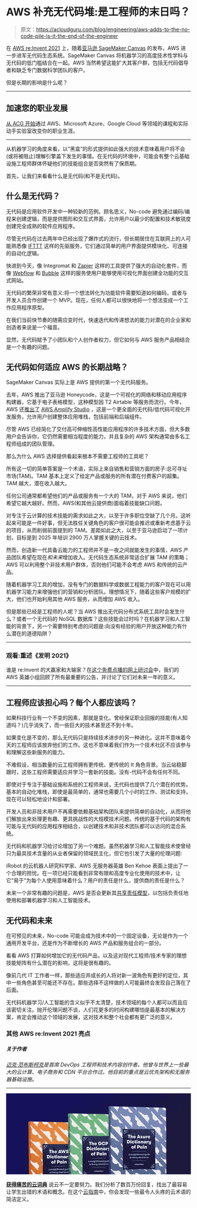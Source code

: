 # AWS 补充无代码堆:是工程师的末日吗？

> 原文：<https://acloudguru.com/blog/engineering/aws-adds-to-the-no-code-pile-is-it-the-end-of-the-engineer>

在 [AWS re:Invent 2021](https://acloudguru.com/blog/tag/reinvent2021) 上，随着[亚马逊 SageMaker Canvas](https://aws.amazon.com/blogs/aws/announcing-amazon-sagemaker-canvas-a-visual-no-code-machine-learning-capability-for-business-analysts/) 的发布，AWS 进一步进军无代码生态系统。SageMaker Canvas 将机器学习的高度技术性学科与无代码的低门槛结合在一起。AWS 当然希望这能扩大其客户群，包括无代码倡导者和缺乏专门数据科学团队的客户。

但是长期的影响是什么呢？

* * *

## 加速您的职业发展

[从 ACG 开始](https://acloudguru.com/pricing)通过 AWS、Microsoft Azure、Google Cloud 等领域的课程和实际动手实验室改变你的职业生涯。

* * *

从机器学习的角度来看，以“黑盒”的形式提供如此强大的技术意味着用户将不会(或将被阻止)理解引擎盖下发生的事情。在无代码的环境中，可能会有整个云基础设施工程师群体怀疑他们的技能组合是否突然有了保质期。

首先，让我们来看看什么是无代码(和不是无代码)。

## 什么是无代码？

无代码是应用软件开发中一种较新的范例。顾名思义，No-code 避免通过编码/编程来创建逻辑，而是提供图形和交互式界面，允许用户以最少的配置和技术敏锐度创建完全成熟的软件应用程序。

尽管无代码在过去两年中已经出现了爆炸式的流行，但长期居住在互联网上的人可能熟悉像 [IFTTT](https://ifttt.com/) 这样的先驱服务，它们通过简单的用户界面提供模块化、可连接的自动化逻辑。

快进到今天，像 Integromat 和 [Zapier](https://zapier.com/) 这样的工具提供了强大的自动化套件，而像 [Webflow](https://webflow.com/) 和 [Bubble](https://bubble.io/) 这样的服务使用户能够使用可视化界面创建全功能的交互式网站。

无代码的繁荣非常有意义:将一个想法转化为功能软件需要知道如何编码，或者与开发人员合作创建一个 MVP。现在，任何人都可以很快地将一个想法变成一个工作应用程序原型。

在我们当前快节奏的随需应变时代，快速迭代和传递想法的能力对潜在的企业家和创造者来说是一个福音。

显然，无代码赋予了小团队和个人创作者权力，但它如何与 AWS 服务产品相结合是一个有趣的问题。

## 无代码如何适应 AWS 的长期战略？

SageMaker Canvas 实际上是 AWS 提供的第一个无代码服务。

去年，AWS 推出了亚马逊 Honeycode，这是一个可视化的网络和移动应用程序构建器，它基于电子表格模型，这种模型因 T2 Airtable 等服务而流行。今年，AWS 还[推出了](https://aws.amazon.com/about-aws/whats-new/2021/12/aws-amplify-studio/) [AWS Amplify Studio](https://acloudguru.com/blog/engineering/aws-just-dropped-a-game-changer-for-startups-small-business) ，这是一个更全面的无代码/低代码可视化开发服务，允许用户创建整体应用堆栈，包括前端和后端组件。

尽管 AWS 已经简化了交付高可伸缩性高性能应用程序的许多技术方面，但大多数用户会告诉你，它仍然需要相当程度的能力，并且复杂的 AWS 架构通常由多名工程师组成的团队管理。

那么为什么 AWS 选择提供看起来根本不需要工程师的工具呢？

所有这一切的简单答案是一个术语，实际上来自销售和营销方面的房子:总可寻址市场(TAM)。TAM 基本上定义了给定产品或服务的所有潜在付费客户的超集。TAM 越大，潜在收入越大。

任何公司通常都希望他们的产品或服务有一个大的 TAM，对于 AWS 来说，他们希望它越大越好。然而，AWS(和其他云提供商)面临着技能缺口问题。

对专注于云计算的技术技能的需求如此之大，以至于许多职位空缺了几个月。这听起来可能是一件好事，但无法胜任关键角色的客户很可能会推迟或重新考虑基于云的项目，从而削弱前面提到的 TAM。差距如此之大，以至于亚马逊启动了一项计划，目标是到 2025 年培训 2900 万人掌握关键的云技术。

然而，创造新一代具备云能力的工程师并不是一夜之间就能发生的事情，AWS 产品团队希望在现在*和未来*增加收入。无代码生态系统非常适合扩展 TAM 的策略；AWS 可以利用整个非技术用户群体，否则他们可能不会考虑 AWS 和传统的云产品。

随着机器学习工具的增加，没有专门的数据科学或数据工程能力的客户现在可以用机器学习能力来增强他们的营销和分析团队。理想情况下，随着这些客户规模的扩大，他们也开始利用其他 AWS 服务，从而增加 AWS 收入。

但是那些已经是工程师的人呢？当 AWS 推出无代码分布式系统工具时会发生什么？或者一个无代码的 NoSQL 数据库？这些技能会过时吗？在机器学习和人工智能的背景下，另一个需要特别考虑的问题是:向没有经验的用户开放这种能力有什么潜在的道德陷阱？

* * *

### 观看:重述《发明 2021》

谁是 re:Invent 的大赢家和大输家？在[这个免费点播的网上研讨会](https://acloudguru.com/content/recapping-reinvent-2021-post-show-thoughts-from-aws-heroes)中，我们的 AWS 英雄小组回顾了所有最重要的公告，并讨论了它们对未来一年的意义。

* * *

## 工程师应该担心吗？每个人都应该吗？

如果科技行业有一个不变的因素，那就是变化。曾经保证职业回报的技能(有人知道吗？)几乎消失了，而一些巨大的技术甚至还不到十年。

如果变化是不变的，那么无代码只是持续技术进步的另一种进化。这并不意味着今天的工程师应该放弃他们的工作。这也不意味着我们作为一个技术社区不应该参与和理解这些新服务的能力。

不难假设，相当数量的云工程师拥有更传统、更传统的 It 角色背景。当云站稳脚跟时，这些工程师需要适应并学习一套新的技能。没有-代码不会有任何不同。

即使对于专注于基础设施和系统的工程师来说，无代码也提供了几个潜在的优势。基本的自动化堆栈，即使是最简单的，通常也需要几个小时的工作、测试和支持，现在可以轻松地设计和部署。

开发人员和非技术用户不再需要依赖基础架构团队来提供简单的自动化，从而将他们解放出来处理更有趣、更具挑战性的大规模技术问题。传统的基于代码的架构有可能与无代码的应用程序相结合，以创建技术和非技术团队都可以访问的混合系统。

无代码和机器学习给讨论增加了另一个难题。虽然机器学习和人工智能技术使曾经只为最具技术含量的从业者保留的领域民主化，但它也引发了大量的伦理问题:

iRobot 的云机器人研究科学家、AWS 无服务器英雄 Ben Kehoe 表面上提出了一个合理的担忧。在一项已经只能看到非常有限和高度专业化使用的技术中，让它“易于”为每个人使用意味着什么？用户的责任是什么，提供商的责任是什么？

未来一个非常有趣的问题是，AWS 是否会更新其[共享责任模型](https://aws.amazon.com/compliance/shared-responsibility-model/)，以包括负责任地使用和部署机器学习和人工智能技术。

## 无代码和未来

在可预见的未来，No-code 可能会成为技术中的一个固定设备，无论是作为一个通用开发平台，还是作为不断增长的 AWS 产品和服务组合的一部分。

看看 AWS 打算如何增加它的无代码产品，以及这对现代工程师/技术专家的理想技能矩阵有什么潜在的影响，这将是很有趣的。

像前几代 IT 工作者一样，那些适应并成长的人将对新一波角色有更好的定位，其中一些角色甚至可能还不存在。那些选择不这样做的人可能最终会发现自己落在了后面。

无代码机器学习/人工智能的含义似乎不太清楚，技术领域的每个人都可以而且应该密切关注。抛开伦理问题不谈，人们花更多的时间构建哪怕是最基本的解决方案，肯定会推动这个领域的发展，这对技术和整个社会都有更广泛的意义。

### 其他 AWS re:Invent 2021 亮点

##### 关于作者

*[迈克·范布斯柯克](https://mikevanbuskirk.io/)是首席 DevOps 工程师和技术内容创作者。他曾与世界上一些最大的云计算、电子商务和 CDN 平台合作过。他目前的重点是云优先架构和无服务器基础设施。*

* * *

[![Complete guide to the Cloud and Dictionary ](img/93ebf63b88ab7fbd48705a01952ba688.png)](https://get.acloudguru.com/cloud-dictionary-of-pain)

[**获得痛苦的云词典**](https://get.acloudguru.com/cloud-dictionary-of-pain)
说云不一定要努力。我们分析了数百万份回复，找出了最容易让学生出错的术语和概念。在这个[云指南](https://get.acloudguru.com/cloud-dictionary-of-pain)中，你会发现一些最令人头疼的云术语的简洁定义。